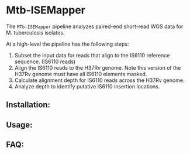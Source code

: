 # Mtb-ISEMapper

The `MTb-ISEMapper` pipeline analyzes paired-end short-read WGS data for M. tuberculosis isolates.

At a high-level the pipeline has the following steps:
1) Subset the input data for reads that align to the IS6110 reference sequence. (IS6110 reads)
2) Align the IS6110 reads to the H37Rv genome. Note this version of the H37Rv genome must have all IS6110 elements masked.
3) Calculate alignment depth for IS6110 reads across the H37Rv genome.
4) Analyze depth to identify putative IS6110 insertion locations.

## Installation:

<Installation instructions will go here>

## Usage:
<Usage instructions will go here>

## FAQ:

<FAQ will go here>
